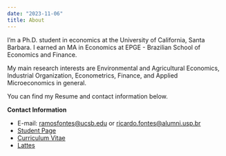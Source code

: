 ```yaml
---
date: "2023-11-06"
title: About
---
```


I’m a Ph.D. student in economics at the University of California, Santa Barbara. I earned an MA in Economics at EPGE - Brazilian School of Economics and Finance. 

My main research interests are Environmental and Agricultural Economics, Industrial Organization, Econometrics, Finance, and Applied Microeconomics in general.

You can find my Resume and contact information below.

**Contact Information**

- E-mail: ramosfontes@ucsb.edu or ricardo.fontes@alumni.usp.br
- [Student Page](https://econ.ucsb.edu/people/students/ricardo-jose-ramos-fontes)
- [Curriculum Vitae](/resume/)
- [Lattes](http://lattes.cnpq.br/7318145447711838)

